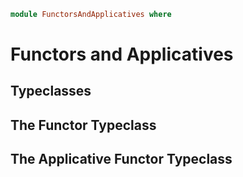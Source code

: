 ~~~haskell
module FunctorsAndApplicatives where
~~~

Functors and Applicatives
=========================


Typeclasses
-----------


The Functor Typeclass
---------------------


The Applicative Functor Typeclass
---------------------------------


